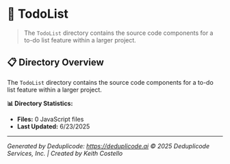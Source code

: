# 📁 TodoList

> The `TodoList` directory contains the source code components for a to-do list feature within a larger project.

## 📋 Directory Overview

The `TodoList` directory contains the source code components for a to-do list feature within a larger project.

**📊 Directory Statistics:**
- **Files:** 0 JavaScript files
- **Last Updated:** 6/23/2025

---

*Generated by Deduplicode: https://deduplicode.ai*
*© 2025 Deduplicode Services, Inc. | Created by Keith Costello*
